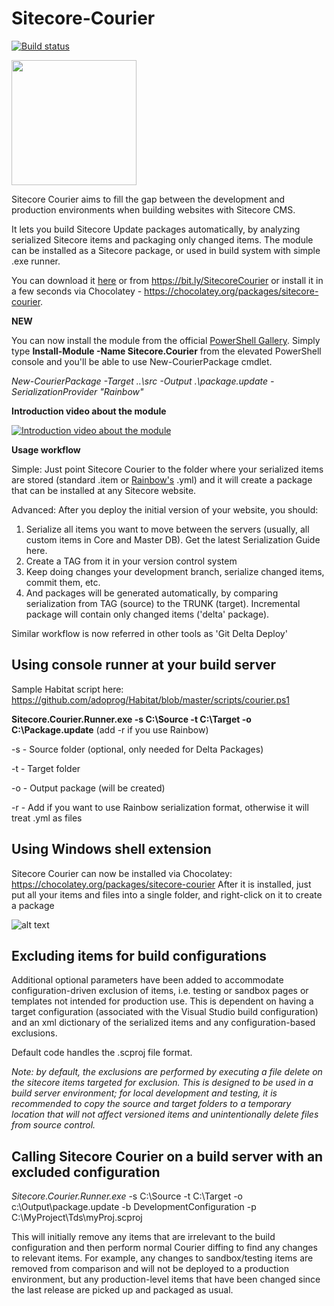 Sitecore-Courier
================

[![Build status](https://ci.appveyor.com/api/projects/status/dv0lfj2h9wq07tmx?svg=true)](https://ci.appveyor.com/project/adoprog/sitecore-courier)

<img src="https://github.com/adoprog/Sitecore-Courier/blob/master/wiki/images/courier-icon.png" width="200">

Sitecore Courier aims to fill the gap between the development and production environments when building websites with Sitecore CMS. 

It lets you build Sitecore Update packages automatically, by analyzing serialized Sitecore items and packaging only changed items.
The module can be installed as a Sitecore package, or used in build system with simple .exe runner.

You can download it [here](https://github.com/adoprog/Sitecore-Courier/releases) or from https://bit.ly/SitecoreCourier or install it in a few seconds via Chocolatey - https://chocolatey.org/packages/sitecore-courier.

**NEW**

You can now install the module from the official [PowerShell Gallery](https://www.powershellgallery.com/packages/Sitecore.Courier/1.0). Simply type **Install-Module -Name Sitecore.Courier** from the elevated PowerShell console and you'll be able to use New-CourierPackage cmdlet.

*New-CourierPackage -Target ..\src -Output .\package.update -SerializationProvider "Rainbow"*

**Introduction video about the module**

[![Introduction video about the module](https://img.youtube.com/vi/-_uA6FDojKY/0.jpg)](https://www.youtube.com/watch?v=-_uA6FDojKY)

**Usage workflow**

Simple: Just point Sitecore Courier to the folder where your serialized items are stored (standard .item or [Rainbow's](https://github.com/kamsar/Rainbow) .yml) and it will create a package that can be installed at any Sitecore website.

Advanced: After you deploy the initial version of your website, you should:

1. Serialize all items you want to move between the servers (usually, all custom items in Core and Master DB). Get the latest Serialization Guide here.
2. Create a TAG from it in your version control system
3. Keep doing changes your development branch, serialize changed items, commit them, etc.
4. And packages will be generated automatically, by comparing serialization from TAG (source) to the TRUNK (target). Incremental package will contain only changed items ('delta' package).

Similar workflow is now referred in other tools as 'Git Delta Deploy'

## Using console runner at your build server

Sample Habitat script here: https://github.com/adoprog/Habitat/blob/master/scripts/courier.ps1

**Sitecore.Courier.Runner.exe -s C:\Source -t C:\Target -o C:\Package.update** (add -r if you use Rainbow)

-s - Source folder (optional, only needed for Delta Packages)

-t - Target folder

-o - Output package (will be created)

-r - Add if you want to use Rainbow serialization format, otherwise it will treat .yml as files

## Using Windows shell extension

Sitecore Courier can now be installed via Chocolatey: https://chocolatey.org/packages/sitecore-courier
After it is installed, just put all your items and files into a single folder, and right-click on it to create a package

![alt text](http://3.bp.blogspot.com/-voh_5SsBcyk/VKEV_I0OpyI/AAAAAAAACb0/K1ptEj0iNQk/s1600/courier.png)

## Excluding items for build configurations
Additional optional parameters have been added to accommodate configuration-driven exclusion of items, i.e. testing or sandbox pages or templates not intended for production use. This is dependent on having a target configuration (associated with the Visual Studio build configuration) and an xml dictionary of the serialized items and any configuration-based exclusions. 

Default code handles the .scproj file format.

*Note: by default, the exclusions are performed by executing a file delete on the sitecore items targeted for exclusion. This is designed to be used in a build server environment; for local development and testing, it is recommended to copy the source and target folders to a temporary location that will not affect versioned items and unintentionally delete files from source control.*

## Calling Sitecore Courier on a build server with an excluded configuration
*Sitecore.Courier.Runner.exe* -s C:\Source -t C:\Target -o c:\Output\package.update -b DevelopmentConfiguration -p C:\MyProject\Tds\myProj.scproj

This will initially remove any items that are irrelevant to the build configuration and then perform normal Courier diffing to find any changes to relevant items. For example, any changes to sandbox/testing items are removed from comparison and will not be deployed to a production environment, but any production-level items that have been changed since the last release are picked up and packaged as usual.
